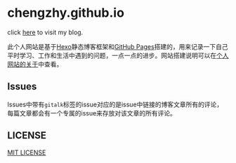# chengzhy.github.io

click [here](https://chengzhy.github.io/) to visit my blog.

此个人网站是基于[Hexo](https://hexo.io/)静态博客框架和[GitHub Pages](https://pages.github.com/)搭建的，用来记录一下自己平时学习、工作和生活中遇到的问题，一点一点的进步。网站搭建说明可以在[个人网站的关于](https://chengzhy.github.io/about)中查看。



## Issues

Issues中带有`gitalk`标签的issue对应的是issue中链接的博客文章所有的评论，每篇文章都会有一个专属的issue来存放对该文章的所有评论。



## LICENSE

[MIT LICENSE](https://github.com/chengzhy/chengzhy.github.io/blob/main/LICENSE)
